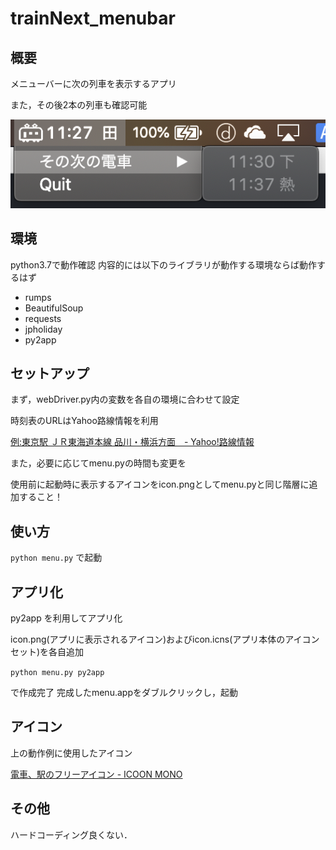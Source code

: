 # trainNext_menubar

## 概要
メニューバーに次の列車を表示するアプリ

また，その後2本の列車も確認可能

![](スクリーンショット.png)


## 環境
python3.7で動作確認
内容的には以下のライブラリが動作する環境ならば動作するはず

+ rumps
+ BeautifulSoup
+ requests
+ jpholiday
+ py2app


## セットアップ
まず，webDriver.py内の変数を各自の環境に合わせて設定

時刻表のURLはYahoo路線情報を利用

[例:東京駅 ＪＲ東海道本線 品川・横浜方面　- Yahoo!路線情報](https://transit.yahoo.co.jp/station/time/22828/?kind=1&gid=1171&pref=13&prefname=%E6%9D%B1%E4%BA%AC&tab=time&done=time)

また，必要に応じてmenu.pyの時間も変更を

使用前に起動時に表示するアイコンをicon.pngとしてmenu.pyと同じ階層に追加すること！


## 使い方

`python menu.py`
で起動


## アプリ化
py2app を利用してアプリ化

icon.png(アプリに表示されるアイコン)およびicon.icns(アプリ本体のアイコンセット)を各自追加

`python menu.py py2app`

で作成完了
完成したmenu.appをダブルクリックし，起動


## アイコン
上の動作例に使用したアイコン

[電車、駅のフリーアイコン - ICOON MONO](http://icooon-mono.com/11945-%E9%9B%BB%E8%BB%8A%E3%80%81%E9%A7%85%E3%81%AE%E3%83%95%E3%83%AA%E3%83%BC%E3%82%A2%E3%82%A4%E3%82%B3%E3%83%B3/)

## その他
ハードコーディング良くない．

